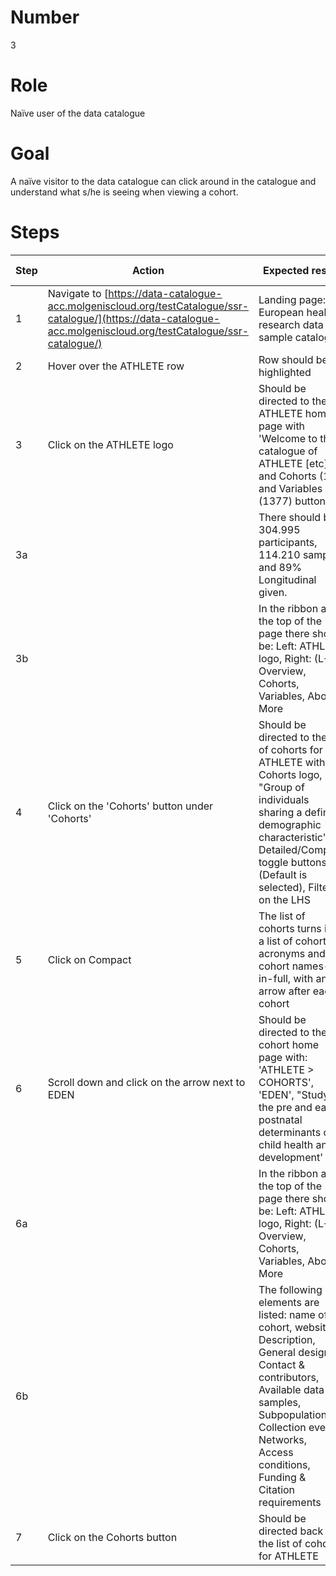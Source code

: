 # Number

3

# Role

Naïve user of the data catalogue

# Goal

A naïve visitor to the data catalogue can click around in the catalogue and understand what s/he is seeing when viewing a cohort.

# Steps

| Step | Action | Expected result | Github bug/issue | Playwright test |
| -----| -------| ----------------| -----------------| ----------------|
| 1 | Navigate to [https://data-catalogue-acc.molgeniscloud.org/testCatalogue/ssr-catalogue/](https://data-catalogue-acc.molgeniscloud.org/testCatalogue/ssr-catalogue/) | Landing page: European health research data and sample catalogue| | |
| 2 | Hover over the ATHLETE row | Row should be highlighted | | |
| 3 | Click on the ATHLETE logo | Should be directed to the ATHLETE home page with 'Welcome to the catalogue of ATHLETE [etc]', and Cohorts (19) and Variables (1377) buttons | | |
| 3a | | There should be 304.995 participants, 114.210 samples and 89% Longitudinal given. | | |
| 3b | | In the ribbon at the top of the page there should be: Left: ATHLETE logo, Right: (L-R) Overview, Cohorts, Variables, About, More | | |
| 4 |  Click on the 'Cohorts' button under 'Cohorts' | Should be directed to the list of cohorts for ATHLETE with: Cohorts logo, "Group of individuals sharing a defining demographic characteristic", Detailed/Compact toggle buttons (Default is selected), Filters on the LHS | | |
| 5 | Click on Compact | The list of cohorts turns into a list of cohort acronyms and cohort names-in-full, with an arrow after each cohort | | |
| 6 | Scroll down and click on the arrow next to EDEN | Should be directed to the cohort home page with: 'ATHLETE > COHORTS', 'EDEN', "Study on the pre and early postnatal determinants of child health and development' | | |
|6a ||In the ribbon at the top of the page there should be: Left: ATHLETE logo, Right: (L-R) Overview, Cohorts, Variables, About, More | | |
| 6b ||The following elements are listed: name of cohort, website, Description, General design, Contact & contributors, Available data & samples, Subpopulations, Collection events, Networks, Access conditions, Funding & Citation requirements | | |
| 7 | Click on the Cohorts button | Should be directed back to the list of cohorts for ATHLETE | | |